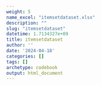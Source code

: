 ```yaml
---
weight: 5
name_excel: "itemsetdataset.xlsx"
description: ""
slug: "itemsetdataset"
datetime: 1.7134327e+09
title: itemsetdataset
author: ''
date: '2024-04-18'
categories: []
tags: []
archetype: codebook
output: html_document
---
```


<div class="tabcontent"></div>
